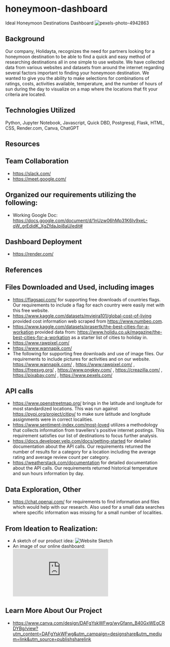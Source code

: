 # honeymoon-dashboard
Ideal Honeymoon Destinations Dashboard
![pexels-photo-4942863](https://user-images.githubusercontent.com/115373233/232637418-e6a8f7f8-cdf6-44f2-82c9-5640619ed735.jpeg)

## Background
Our company, Holidayta, recognizes the need for partners looking for a honeymoon destination to be able to find a quick and easy method of researching destinations all in one simple to use website.  We have collected data from various websites and datasets from around the internet regarding several factors important to finding your honeymoon destination. We wanted to give you the ability to make selections for combinations of ratings, costs, activities available, temperature, and the number of hours of sun during the day to visualize on a map where the locations that fit your criteria are located. 

## Technologies Utilized
Python, Jupyter Notebook, Javascript, Quick DBD, Postgresql, Flask, HTML, CSS, Render.com, Canva, ChatGPT

## Resources
## Team Collaboration
- https://slack.com/
- https://meet.google.com/
## Organized our requirements utilizing the following:
- Working Google Doc: https://docs.google.com/document/d/1nUzw06hMp31K6Iv9xeL-qW_grEdidK_XgZfdaJpi8aU/edit#
## Dashboard Deployment
- https://render.com/ 

## References
## Files Downloaded and Used, including images
- https://flagsapi.com/ for supporting free downloads of countries flags. Our requirements to include a flag for each country were easily met with this free website.
- https://www.kaggle.com/datasets/mvieira101/global-cost-of-living provided cost information web scraped from https://www.numbeo.com. 
- https://www.kaggle.com/datasets/prasertk/the-best-cities-for-a-workation provided data from: https://www.holidu.co.uk/magazine/the-best-cities-for-a-workation as a starter list of cities to holiday in.
- https://www.rawpixel.com/ 
- https://www.wannapik.com/
- The following for supporting free downloads and use of image files. Our requirements to include pictures for activities and on our website.
        https://www.wannapik.com/ , https://www.rawpixel.com/ , https://freesvg.org/ , https://www.pngkey.com/ , https://creazilla.com/ , https://pixabay.com/ , https://www.pexels.com/

## API calls
- https://www.openstreetmap.org/ brings in the latitude and longitude for most standardized locations. This was run against https://pypi.org/project/citipy/ to make sure latitude and longitude assignments were in correct localities.
- https://www.sentiment-index.com/most-loved utilizes a methodology that collects information from travellers's positive internet postings. This requirement satisfies our list of destinations to focus further analysis.
- https://docs.developer.yelp.com/docs/getting-started for detailed documentation about the API calls. Our requirements returned the number of results for a category for a location including the average rating and average review count per category.
- https://weatherstack.com/documentation for detailed documentation about the API calls. Our requirements returned historical temperature and sun hours information by day.

## Data Exploration, Other
- https://chat.openai.com/ for requirements to find information and files which would help with our research. Also used for a small data searches where specific information was missing for a small number of localities.

## From Ideation to Realization:
- A sketch of our product idea:
![Website Sketch](https://user-images.githubusercontent.com/115373233/232637272-dc074f41-8dcc-4c4f-96be-a50c81bb0730.png)
- An image of our online dashboard:
![TheDash.pdf](https://github.com/mugsiemx/honeymoon-dashboard/files/11276428/TheDash.pdf)


## Learn More About Our Project 
- https://www.canva.com/design/DAFgYskWFwg/wyGfann_B40GxWEgCRDYBg/view?utm_content=DAFgYskWFwg&utm_campaign=designshare&utm_medium=link&utm_source=publishsharelink
